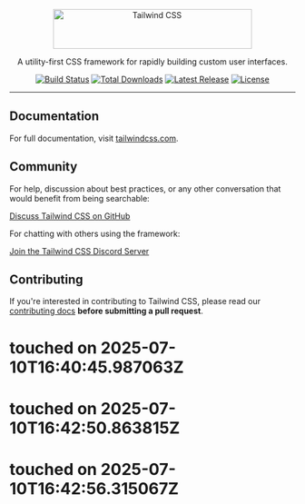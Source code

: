 <p align="center">
  <a href="https://tailwindcss.com" target="_blank">
    <picture>
      <source media="(prefers-color-scheme: dark)" srcset="https://raw.githubusercontent.com/tailwindlabs/tailwindcss/HEAD/.github/logo-dark.svg">
      <source media="(prefers-color-scheme: light)" srcset="https://raw.githubusercontent.com/tailwindlabs/tailwindcss/HEAD/.github/logo-light.svg">
      <img alt="Tailwind CSS" src="https://raw.githubusercontent.com/tailwindlabs/tailwindcss/HEAD/.github/logo-light.svg" width="350" height="70" style="max-width: 100%;">
    </picture>
  </a>
</p>

<p align="center">
  A utility-first CSS framework for rapidly building custom user interfaces.
</p>

<p align="center">
    <a href="https://github.com/tailwindlabs/tailwindcss/actions"><img src="https://img.shields.io/github/actions/workflow/status/tailwindlabs/tailwindcss/ci.yml?branch=next" alt="Build Status"></a>
    <a href="https://www.npmjs.com/package/tailwindcss"><img src="https://img.shields.io/npm/dt/tailwindcss.svg" alt="Total Downloads"></a>
    <a href="https://github.com/tailwindcss/tailwindcss/releases"><img src="https://img.shields.io/npm/v/tailwindcss.svg" alt="Latest Release"></a>
    <a href="https://github.com/tailwindcss/tailwindcss/blob/master/LICENSE"><img src="https://img.shields.io/npm/l/tailwindcss.svg" alt="License"></a>
</p>

---

## Documentation

For full documentation, visit [tailwindcss.com](https://tailwindcss.com).

## Community

For help, discussion about best practices, or any other conversation that would benefit from being searchable:

[Discuss Tailwind CSS on GitHub](https://github.com/tailwindcss/tailwindcss/discussions)

For chatting with others using the framework:

[Join the Tailwind CSS Discord Server](https://discord.gg/7NF8GNe)

## Contributing

If you're interested in contributing to Tailwind CSS, please read our [contributing docs](https://github.com/tailwindcss/tailwindcss/blob/next/.github/CONTRIBUTING.md) **before submitting a pull request**.

# touched on 2025-07-10T16:40:45.987063Z
# touched on 2025-07-10T16:42:50.863815Z
# touched on 2025-07-10T16:42:56.315067Z
